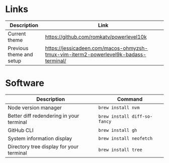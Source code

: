 # Links

| Description              | Link                                                                                |
|--------------------------|-------------------------------------------------------------------------------------|
| Current theme            | https://github.com/romkatv/powerlevel10k                                            |
| Previous theme and setup | https://jessicadeen.com/macos-ohmyzsh-tmux-vim-iterm2-powerlevel9k-badass-terminal/ |

# Software

| Description                              | Command                      |
|------------------------------------------|------------------------------|
| Node version manager                     | `brew install nvm`           |
| Better diff redendering in your terminal | `brew install diff-so-fancy` |
| GitHub CLI                               | `brew install gh`            |
| System information display               | `brew install neofetch`      |
| Directory tree display for your terminal | `brew install tree`          |